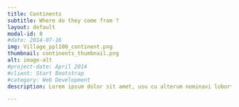 ```yaml
---
title: Continents
subtitle: Where do they come from ?
layout: default
modal-id: 8
#date: 2014-07-16
img: Village_ppl100_continent.png
thumbnail: continents_thumbnail.png
alt: image-alt
#project-date: April 2014
#client: Start Bootstrap
#category: Web Development
description: Lorem ipsum dolor sit amet, usu cu alterum nominavi lobortis. At duo novum diceret. Tantas apeirian vix et, usu sanctus postulant inciderint ut, populo diceret necessitatibus in vim. Cu eum dicam feugiat noluisse.

---
```


